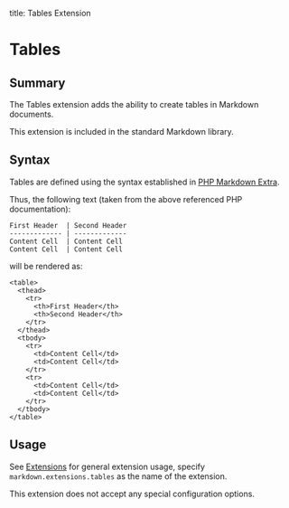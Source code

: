 title: Tables Extension

Tables
======

Summary
-------

The Tables extension adds the ability to create tables in Markdown documents.

This extension is included in the standard Markdown library.

Syntax
------

Tables are defined using the syntax established in [PHP Markdown Extra][php].

[php]: http://www.michelf.com/projects/php-markdown/extra/#table

Thus, the following text (taken from the above referenced PHP documentation):

    First Header  | Second Header
    ------------- | -------------
    Content Cell  | Content Cell
    Content Cell  | Content Cell

will be rendered as:

    <table>
      <thead>
        <tr>
          <th>First Header</th>
          <th>Second Header</th>
        </tr>
      </thead>
      <tbody>
        <tr>
          <td>Content Cell</td>
          <td>Content Cell</td>
        </tr>
        <tr>
          <td>Content Cell</td>
          <td>Content Cell</td>
        </tr>
      </tbody>
    </table>

Usage
-----

See [Extensions](index.md) for general extension usage, specify
`markdown.extensions.tables` as the name of the extension.

This extension does not accept any special configuration options.
